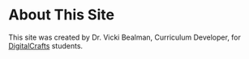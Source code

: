 # About This Site

This site was created by Dr. Vicki Bealman, Curriculum Developer, for [DigitalCrafts](https://www.digitalcrafts.com/) students.
